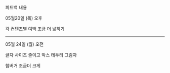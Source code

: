 피드백 내용



05월20일 (목) 오후

각 컨텐츠별 여백 조금 더 넓히기



---

05월 24일 (월) 오전

글자 사이즈 줄이고  박스 테두리 그림자

햄버거 조금더 크게